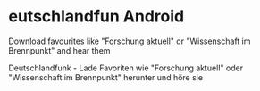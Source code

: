 eutschlandfun Android
=============
Download favourites like "Forschung aktuell" or "Wissenschaft im Brennpunkt" and hear them

Deutschlandfunk - Lade Favoriten wie "Forschung aktuell" oder "Wissenschaft im Brennpunkt" herunter und höre sie
